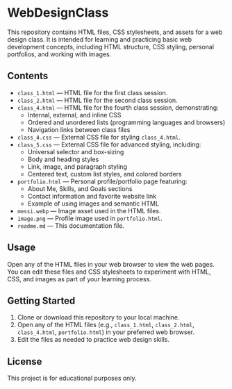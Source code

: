# WebDesignClass

This repository contains HTML files, CSS stylesheets, and assets for a web design class. It is intended for learning and practicing basic web development concepts, including HTML structure, CSS styling, personal portfolios, and working with images.

## Contents

- `class_1.html` — HTML file for the first class session.
- `class_2.html` — HTML file for the second class session.
- `class_4.html` — HTML file for the fourth class session, demonstrating:
  - Internal, external, and inline CSS
  - Ordered and unordered lists (programming languages and browsers)
  - Navigation links between class files
- `class_4.css` — External CSS file for styling `class_4.html`.
- `class_5.css` — External CSS file for advanced styling, including:
  - Universal selector and box-sizing
  - Body and heading styles
  - Link, image, and paragraph styling
  - Centered text, custom list styles, and colored borders
- `portfolio.html` — Personal profile/portfolio page featuring:
  - About Me, Skills, and Goals sections
  - Contact information and favorite website link
  - Example of using images and semantic HTML
- `messi.webp` — Image asset used in the HTML files.
- `image.png` — Profile image used in `portfolio.html`.
- `readme.md` — This documentation file.

## Usage

Open any of the HTML files in your web browser to view the web pages. You can edit these files and CSS stylesheets to experiment with HTML, CSS, and images as part of your learning process.

## Getting Started

1. Clone or download this repository to your local machine.
2. Open any of the HTML files (e.g., `class_1.html`, `class_2.html`, `class_4.html`, `portfolio.html`) in your preferred web browser.
3. Edit the files as needed to practice web design skills.

## License

This project is for educational purposes only.

